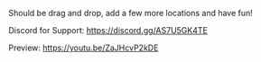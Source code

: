 Should be drag and drop, add a few more locations and have fun!

Discord for Support: https://discord.gg/AS7U5GK4TE

Preview: https://youtu.be/ZaJHcvP2kDE 
